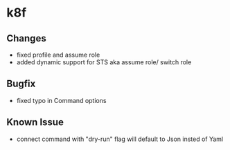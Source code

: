 # k8f 
## Changes
- fixed profile and assume role
- added dynamic support for STS aka assume role/ switch role
## Bugfix
- fixed typo in Command options
## Known Issue
- connect command with "dry-run" flag will default to Json insted of Yaml
<!-- ## Bugfix -->
<!-- ## Braking changes -->     